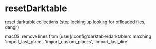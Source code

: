 # resetDarktable
reset darktable collections (stop locking up looking for offloaded files, dangit)

macOS:
remove lines from [user]/.config/darktable/darktablerc matching 'import_last_place', 'import_custom_places', 'import_last_dire'
